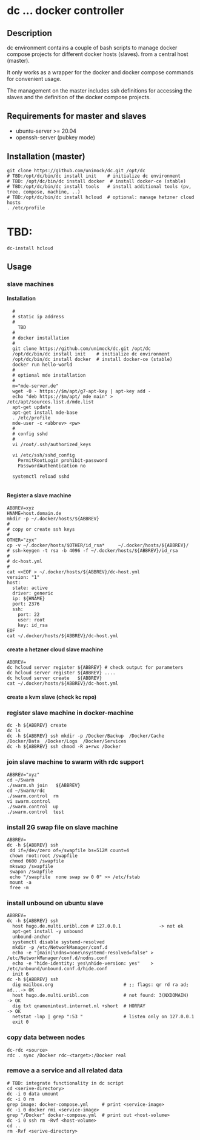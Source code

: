 # dc  ... docker controller

## Description

dc environment contains a couple of bash scripts to manage docker compose projects for different docker hosts (slaves).
from a central host (master).

It only works as a wrapper for the docker and docker compose commands for convenient usage.

The management on the master includes ssh definitions for accessing the slaves and the definition of the docker compose projects.


## Requirements for master and slaves
 * ubuntu-server >= 20.04
 * openssh-server (pubkey mode)

## Installation (master)
```
git clone https://github.com/unimock/dc.git /opt/dc
# TBD:/opt/dc/bin/dc install init    # initialize dc environment
# TBD: /opt/dc/bin/dc install docker  # install docker-ce (stable)
# TBD:/opt/dc/bin/dc install tools   # install additional tools (pv, tree, compose, machine, ..)
# TBD:/opt/dc/bin/dc install hcloud  # optional: manage hetzner cloud hosts
. /etc/profile
```

# TBD:

```
dc-install hcloud
```


## Usage

### slave machines

#### Installation

```
  #
  # static ip address
  #
    TBD
  #
  # docker installation
  #
  git clone https://github.com/unimock/dc.git /opt/dc
  /opt/dc/bin/dc install init    # initialize dc environment
  /opt/dc/bin/dc install docker  # install docker-ce (stable)
  docker run hello-world
  #
  # optional mde installation
  #
  m="mde-server.de"
  wget -O - https://$m/apt/g7-apt-key | apt-key add -
  echo "deb https://$m/apt/ mde main" > /etc/apt/sources.list.d/mde.list
  apt-get update
  apt-get install mde-base
  . /etc/profile
  mde-user -c <abbrev> <pw>
  #
  # config sshd
  #
  vi /root/.ssh/authorized_keys

  vi /etc/ssh/sshd_config
    PermitRootLogin prohibit-password
    PasswordAuthentication no
  
  systemctl reload sshd
  
```

#### Register a slave machine
```
ABBREV=xyz
HNAME=host.domain.de
mkdir -p ~/.docker/hosts/${ABBREV}
#
# copy or create ssh keys
#
OTHER="zyx"
cp -v ~/.docker/hosts/$OTHER/id_rsa*     ~/.docker/hosts/${ABBREV}/
# ssh-keygen -t rsa -b 4096 -f ~/.docker/hosts/${ABBREV}/id_rsa
#
# dc-host.yml
#
cat <<EOF > ~/.docker/hosts/${ABBREV}/dc-host.yml
version: "1"
host:
  state: active
  driver: generic
  ip: ${HNAME}
  port: 2376
  ssh:
    port: 22
    user: root
    key: id_rsa
EOF
cat ~/.docker/hosts/${ABBREV}/dc-host.yml
```

#### create a hetzner cloud slave machine

```
ABBREV=
dc hcloud server register ${ABBREV} # check output for parameters
dc hcloud server register ${ABBREV} ....
dc hcloud server create   ${ABBREV}
cat ~/.docker/hosts/${ABBREV}/dc-host.yml
```
#### create a kvm slave (check kc repo)

### register slave machine in docker-machine

```
dc -h ${ABBREV} create
dc ls
dc -h ${ABBREV} ssh mkdir -p /Docker/Backup  /Docker/Cache  /Docker/Data  /Docker/Logs  /Docker/Services
dc -h ${ABBREV} ssh chmod -R a+rwx /Docker
```

### join slave machine to swarm with rdc support
```
ABBREV="xyz"
cd ~/Swarm
./swarm.sh join   ${ABBREV}
cd ~/Swarm/rdc
./swarm.control  rm
vi swarm.control
./swarm.control  up
./swarm.control  test
```

### install 2G swap file on slave machine
```
ABBREV=
dc -h ${ABBREV} ssh
 dd if=/dev/zero of=/swapfile bs=512M count=4
 chown root:root /swapfile
 chmod 0600 /swapfile
 mkswap /swapfile
 swapon /swapfile
 echo "/swapfile  none swap sw 0 0" >> /etc/fstab
 mount -a
 free -m
```

### install unbound on ubuntu slave
```
ABBREV=
dc -h ${ABBREV} ssh
  host hugo.de.multi.uribl.com # 127.0.0.1              -> not ok
  apt-get install -y unbound
  unbound-anchor
  systemctl disable systemd-resolved
  mkdir -p /etc/NetworkManager/conf.d
  echo -e "[main]\ndns=none\nsystemd-resolved=false" > /etc/NetworkManager/conf.d/nodns.conf
  echo -e "hide-identity: yes\nhide-version: yes"    > /etc/unbound/unbound.conf.d/hide.conf
  init 6
dc -h ${ABBREV} ssh
  dig mailbox.org                          # ;; flags: qr rd ra ad;    ad...-> OK
  host hugo.de.multi.uribl.com             # not found: 3(NXDOMAIN)         -> OK
  dig txt qnamemintest.internet.nl +short  # HORRAY                         -> OK
  netstat -lnp | grep ":53 "               # listen only on 127.0.0.1
  exit 0
```
### copy data between nodes
```
dc-rdc <source>
rdc . sync /Docker rdc-<target>:/Docker real
```

### remove a a service and all related data
```
# TBD: integrate functionality in dc script
cd <serive-directory>
dc -i 0 data umount
dc -i 0 rm
grep image: docker-compose.yml     # print <service-image>
dc -i 0 docker rmi <service-image>
grep "/Docker" docker-compose.yml  # print out <host-volume>
dc -i 0 ssh rm -Rvf <host-volume>
cd ..
rm -Rvf <serive-directory>
```
